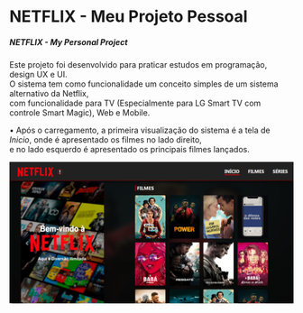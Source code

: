 <h1>NETFLIX - Meu Projeto Pessoal</h1>
</hr>
<h5>NETFLIX - My Personal Project</h5>

<p>Este projeto foi desenvolvido para praticar estudos em programação, design UX e UI.</br>
O sistema tem como funcionalidade um conceito simples de um sistema alternativo da Netflix,</br>
com funcionalidade para TV (Especialmente para LG Smart TV com controle Smart Magic), Web e Mobile.</p>

<p>• Após o carregamento, a primeira visualização do sistema é a tela de <em>Inicio</em>, onde é apresentado os filmes no lado direito,</br>
e no lado esquerdo é apresentado os principais filmes lançados.</p>
<img src="https://raw.githubusercontent.com/myjefferson/NETFLIX-MyPersonalProject/main/assets/images/interface/t1.png">
